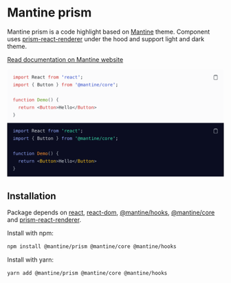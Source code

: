 # Mantine prism

Mantine prism is a code highlight based on [Mantine](https://mantine.dev/) theme. Component uses [prism-react-renderer](https://github.com/FormidableLabs/prism-react-renderer)
under the hood and support light and dark theme.

[Read documentation on Mantine website](https://mantine.dev/others/prism/)

![Demo](https://raw.githubusercontent.com/mantinedev/mantine/master/.demo/prism.png)

## Installation

Package depends on [react](https://www.npmjs.com/package/react), [react-dom](https://www.npmjs.com/package/react-dom), [@mantine/hooks](https://www.npmjs.com/package/@mantine/hooks), [@mantine/core](https://www.npmjs.com/package/@mantine/core) and [prism-react-renderer](https://www.npmjs.com/package/prism-react-renderer).

Install with npm:

```sh
npm install @mantine/prism @mantine/core @mantine/hooks
```

Install with yarn:

```sh
yarn add @mantine/prism @mantine/core @mantine/hooks
```
